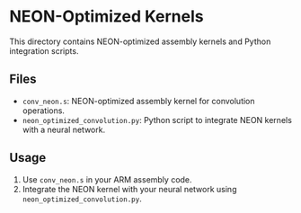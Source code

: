 # NEON-Optimized Kernels

This directory contains NEON-optimized assembly kernels and Python integration scripts.

## Files
- `conv_neon.s`: NEON-optimized assembly kernel for convolution operations.
- `neon_optimized_convolution.py`: Python script to integrate NEON kernels with a neural network.

## Usage
1. Use `conv_neon.s` in your ARM assembly code.
2. Integrate the NEON kernel with your neural network using `neon_optimized_convolution.py`.
